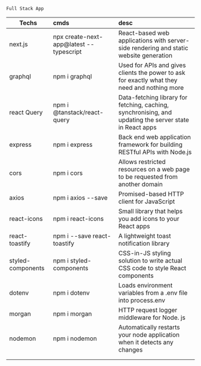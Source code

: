 ```
Full Stack App
```

| Techs    |      cmds     |     desc      |
|----------|:-------------|:-------------|
| next.js |  npx create-next-app@latest --typescript | React-based web applications with server-side rendering and static website generation |
| graphql | npm i graphql | Used for APIs and gives clients the power to ask for exactly what they need and nothing more |
| react Query | npm i @tanstack/react-query | Data-fetching library for fetching, caching, synchronising, and updating the server state in React apps |
| express | npm i express | Back end web application framework for building RESTful APIs with Node.js |
| cors | npm i cors | Allows restricted resources on a web page to be requested from another domain |
| axios | npm i axios --save | Promised-based HTTP client for JavaScript |
| react-icons | npm i react-icons | Small library that helps you add icons to your React apps |
| react-toastify | npm i --save react-toastify |  A lightweight toast notification library |
| styled-components | npm i styled-components | CSS-in-JS styling solution to write actual CSS code to style React components |
| dotenv | npm i dotenv | Loads environment variables from a .env file into process.env |
| morgan | npm i morgan | HTTP request logger middleware for Node. js |
| nodemon | npm i nodemon | Automatically restarts your node application when it detects any changes |
|  |  |  |
|  |  |  |
